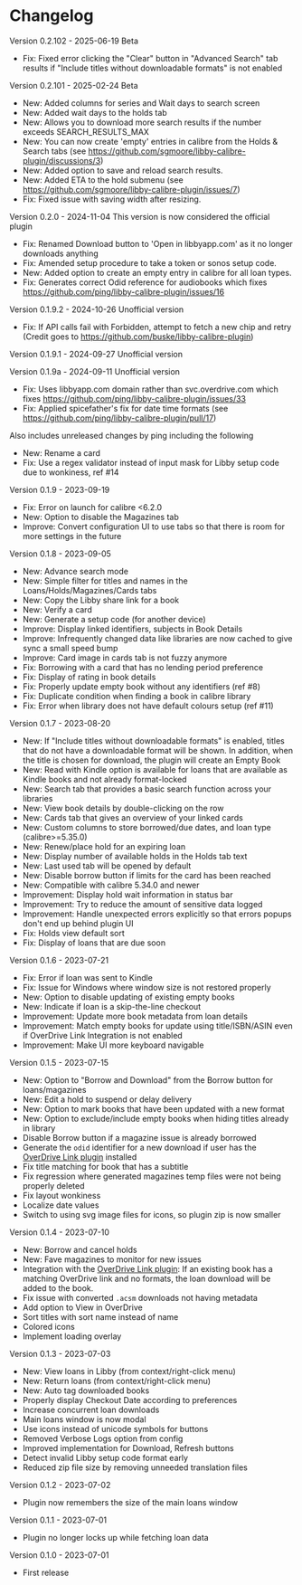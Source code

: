 # Changelog

Version 0.2.102 - 2025-06-19 Beta 
 - Fix: Fixed error clicking the "Clear" button in "Advanced Search" tab results if "Include titles without downloadable formats" is not enabled

Version 0.2.101 - 2025-02-24 Beta 
 - New: Added columns for series and Wait days to search screen
 - New: Added wait days to the holds tab
 - New: Allows you to download more search results if the number exceeds SEARCH_RESULTS_MAX 
 - New: You can now create 'empty' entries in calibre from the Holds & Search tabs (see https://github.com/sgmoore/libby-calibre-plugin/discussions/3)
 - New: Added option to save and reload search results.
 - New: Added ETA to the hold submenu (see https://github.com/sgmoore/libby-calibre-plugin/issues/7)
 - Fix: Fixed issue with saving width after resizing.
 
 
Version 0.2.0 - 2024-11-04  This version is now considered the official plugin
- Fix: Renamed Download button to 'Open in libbyapp.com' as it no longer downloads anything
- Fix: Amended setup procedure to take a token or sonos setup code.
- New: Added option to create an empty entry in calibre for all loan types.
- Fix: Generates correct Odid reference for audiobooks which fixes https://github.com/ping/libby-calibre-plugin/issues/16

Version 0.1.9.2 - 2024-10-26 Unofficial version 
- Fix: If API calls fail with Forbidden, attempt to fetch a new chip and retry (Credit goes to https://github.com/buske/libby-calibre-plugin)

Version 0.1.9.1 - 2024-09-27 Unofficial version 

Version 0.1.9a - 2024-09-11 Unofficial version 
- Fix: Uses libbyapp.com domain rather than svc.overdrive.com which fixes https://github.com/ping/libby-calibre-plugin/issues/33
- Fix: Applied spicefather's fix for date time formats (see https://github.com/ping/libby-calibre-plugin/pull/17) 

Also includes unreleased changes by ping including the following

- New: Rename a card
- Fix: Use a regex validator instead of input mask for Libby setup code due to wonkiness, ref #14

Version 0.1.9 - 2023-09-19
- Fix: Error on launch for calibre <6.2.0
- New: Option to disable the Magazines tab
- Improve: Convert configuration UI to use tabs so that there is room for more settings in the future

Version 0.1.8 - 2023-09-05
- New: Advance search mode
- New: Simple filter for titles and names in the Loans/Holds/Magazines/Cards tabs
- New: Copy the Libby share link for a book
- New: Verify a card
- New: Generate a setup code (for another device)
- Improve: Display linked identifiers, subjects in Book Details
- Improve: Infrequently changed data like libraries are now cached to give sync a small speed bump
- Improve: Card image in cards tab is not fuzzy anymore
- Fix: Borrowing with a card that has no lending period preference
- Fix: Display of rating in book details
- Fix: Properly update empty book without any identifiers (ref #8)
- Fix: Duplicate condition when finding a book in calibre library
- Fix: Error when library does not have default colours setup (ref #11)

Version 0.1.7 - 2023-08-20
- New: If "Include titles without downloadable formats" is enabled, titles that do not have a downloadable format will be shown. In addition, when the title is chosen for download, the plugin will create an Empty Book
- New: Read with Kindle option is available for loans that are available as Kindle books and not already format-locked
- New: Search tab that provides a basic search function across your libraries
- New: View book details by double-clicking on the row
- New: Cards tab that gives an overview of your linked cards
- New: Custom columns to store borrowed/due dates, and loan type (calibre>=5.35.0)
- New: Renew/place hold for an expiring loan
- New: Display number of available holds in the Holds tab text
- New: Last used tab will be opened by default
- New: Disable borrow button if limits for the card has been reached
- New: Compatible with calibre 5.34.0 and newer
- Improvement: Display hold wait information in status bar
- Improvement: Try to reduce the amount of sensitive data logged
- Improvement: Handle unexpected errors explicitly so that errors popups don't end up behind plugin UI
- Fix: Holds view default sort
- Fix: Display of loans that are due soon

Version 0.1.6 - 2023-07-21
- Fix: Error if loan was sent to Kindle
- Fix: Issue for Windows where window size is not restored properly
- New: Option to disable updating of existing empty books
- New: Indicate if loan is a skip-the-line checkout
- Improvement: Update more book metadata from loan details
- Improvement: Match empty books for update using title/ISBN/ASIN even if OverDrive Link Integration is not enabled
- Improvement: Make UI more keyboard navigable

Version 0.1.5 - 2023-07-15
- New: Option to "Borrow and Download" from the Borrow button for loans/magazines
- New: Edit a hold to suspend or delay delivery
- New: Option to mark books that have been updated with a new format
- New: Option to exclude/include empty books when hiding titles already in library
- Disable Borrow button if a magazine issue is already borrowed
- Generate the `odid` identifier for a new download if user has the  [OverDrive Link plugin](https://www.mobileread.com/forums/showthread.php?t=187919) installed
- Fix title matching for book that has a subtitle
- Fix regression where generated magazines temp files were not being properly deleted
- Fix layout wonkiness
- Localize date values
- Switch to using svg image files for icons, so plugin zip is now smaller

Version 0.1.4 - 2023-07-10
- New: Borrow and cancel holds
- New: Fave magazines to monitor for new issues
- Integration with the [OverDrive Link plugin](https://www.mobileread.com/forums/showthread.php?t=187919): If an existing book has a matching OverDrive link and no formats, the loan download will be added to the book.
- Fix issue with converted `.acsm` downloads not having metadata
- Add option to View in OverDrive
- Sort titles with sort name instead of name
- Colored icons
- Implement loading overlay

Version 0.1.3 - 2023-07-03
- New: View loans in Libby (from context/right-click menu)
- New: Return loans (from context/right-click menu)
- New: Auto tag downloaded books
- Properly display Checkout Date according to preferences
- Increase concurrent loan downloads
- Main loans window is now modal
- Use icons instead of unicode symbols for buttons
- Removed Verbose Logs option from config
- Improved implementation for Download, Refresh buttons
- Detect invalid Libby setup code format early
- Reduced zip file size by removing unneeded translation files

Version 0.1.2 - 2023-07-02
- Plugin now remembers the size of the main loans window

Version 0.1.1 - 2023-07-01
- Plugin no longer locks up while fetching loan data

Version 0.1.0 - 2023-07-01
- First release
